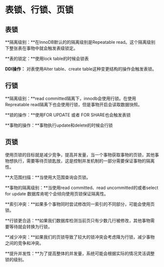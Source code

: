 # 表锁、行锁、页锁

## 表锁

**隔离级别：**在InnoDB默认的的隔离级别是Repeatable read。这个隔离级别下整张表在事物中就会触发表级锁定。

**表的锁定：**使用lock table的时候会锁表

**DDl操作：** 对表使用Alter table、create table这种变更结构的操作会触发表锁。

## 行锁

**隔离级别：**read committed隔离下，innodb会使用行锁。在使用Repreatable read隔离下也会使用行锁，但是事物开启会读取数据快照。

**锁的操作：**使用FOR UPDATE 或者 FOR SHARE也会触发表锁

**事物的操作：**事物执行update和delete的时候会行锁

## 页锁

使用页锁的目标就是减少竞争，提高并发量，当一个事物获取事物的页锁，其他事物想执行，需要等待页锁匙放，这是控制并发机制的一部分需要保证事物的隔离性。

**大范围扫描：**当使用大范围查询会页锁。

**事物的隔离级别：**当使用read committed、read uncommitted的或者select for update 数据库肯呢个会倾向使用页锁保证隔离性。

**索引冲突：**如果多个事物同时尝试修改同一索引的不同部分，可能会使用页锁。



**行锁更合适：**如果我们数据库检测当前页只有少数几行被修改，其他事物需要等待就会转换为行锁，

**减少冲突：**如果我们的页锁导致了较大的锁冲突会考虑降为行锁，减少事物之间的竞争和冲突。

**提升并发性：**为了提高整体的并发量，系统可能会根据实际的情况灵活调整锁的级别。


